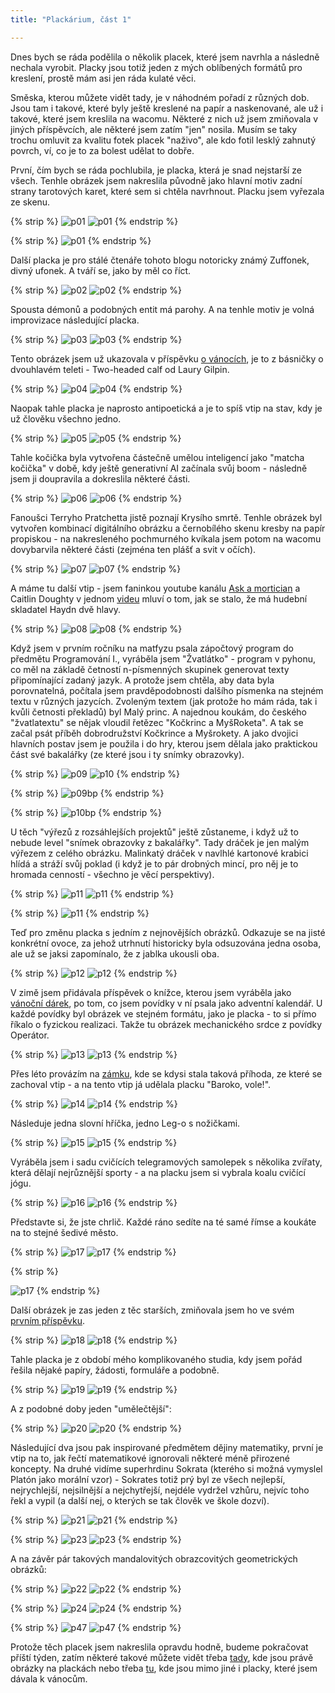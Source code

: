 ```yaml
---
title: "Plackárium, část 1"

---
```

<!--begin_excerpt-->
Dnes bych se ráda podělila o několik placek, které jsem navrhla a následně nechala vyrobit. Placky jsou totiž jeden z mých oblíbených formátů pro kreslení, prostě mám asi jen ráda kulaté věci. 
<!--end_excerpt-->

Směska, kterou můžete vidět tady, je v náhodném pořadí z různých dob. Jsou tam i takové, které byly ještě kreslené na papír a naskenované, ale už i takové, které jsem kreslila na wacomu. Některé z nich už jsem zmiňovala v jiných příspěvcích, ale některé jsem zatím "jen" nosila. Musím se taky trochu omluvit za kvalitu fotek placek "naživo", ale kdo fotil lesklý zahnutý povrch, ví, co je to za bolest udělat to dobře. 

První, čím bych se ráda pochlubila, je placka, která je snad nejstarší ze všech. Tenhle obrázek jsem nakreslila původně jako hlavní motiv zadní strany tarotových karet, které sem si chtěla navrhnout. Placku jsem vyřezala ze skenu. 

{% strip %}
![p01](/assets/img/placky/p01.jpg)
![p01](/assets/img/placky/p01a.jpg)
{% endstrip %}

{% strip %}
![p01](/assets/img/placky/p01b.jpg)
{% endstrip %}

Další placka je pro stálé čtenáře tohoto blogu notoricky známý Zuffonek, divný ufonek. A tváří se, jako by měl co říct. 

{% strip %}
![p02](/assets/img/placky/p02.jpg)
![p02](/assets/img/placky/p02a.png)
{% endstrip %}

Spousta démonů a podobných entit má parohy. A na tenhle motiv je volná improvizace následující placka. 

{% strip %}
![p03](/assets/img/placky/p03.jpg)
![p03](/assets/img/placky/p03a.png)
{% endstrip %}

Tento obrázek jsem už ukazovala v příspěvku [o vánocích](https://matcha1309.github.io/Vanoce01/), je to z básničky o dvouhlavém teleti - Two-headed calf od Laury Gilpin.

{% strip %}
![p04](/assets/img/placky/p04.jpg)
![p04](/assets/img/placky/p04a.png)
{% endstrip %}

Naopak tahle placka je naprosto antipoetická a je to spíš vtip na stav, kdy je už člověku všechno jedno. 

{% strip %}
![p05](/assets/img/placky/p05.jpg)
![p05](/assets/img/placky/p05a.png)
{% endstrip %}

Tahle kočička byla vytvořena částečně umělou inteligencí jako "matcha kočička" v době, kdy ještě generativní AI začínala svůj boom - následně jsem ji doupravila a dokreslila některé části. 

{% strip %}
![p06](/assets/img/placky/p06.jpg)
![p06](/assets/img/placky/p06a.jpg)
{% endstrip %}

Fanoušci Terryho Pratchetta jistě poznají Krysího smrtě. Tenhle obrázek byl vytvořen kombinací digitálního obrázku a černobílého skenu kresby na papír propiskou - na nakresleného pochmurného kvíkala jsem potom na wacomu dovybarvila některé části (zejména ten plášť a svit v očích). 

{% strip %}
![p07](/assets/img/placky/p07.jpg)
![p07](/assets/img/placky/p07a.png)
{% endstrip %}

A máme tu další vtip - jsem faninkou youtube kanálu [Ask a mortician](https://www.youtube.com/@AskAMortician) a Caitlin Doughty v jednom [videu](https://youtu.be/KCMsale9MeY?si=fSfzZyL1BkiburSa) mluví o tom, jak se stalo, že má hudební skladatel Haydn dvě hlavy. 

{% strip %}
![p08](/assets/img/placky/p08.jpg)
![p08](/assets/img/placky/p08a.png)
{% endstrip %}

Když jsem v prvním ročníku na matfyzu psala zápočtový program do předmětu Programování I., vyráběla jsem "Žvatlátko" - program v pyhonu, co měl na základě četností n-písmenných skupinek generovat texty připomínající zadaný jazyk. A protože jsem chtěla, aby data byla porovnatelná, počítala jsem pravděpodobnosti dalšího písmenka na stejném textu v různých jazycích. Zvoleným textem (jak protože ho mám ráda, tak i kvůli četnosti překladů) byl Malý princ. A najednou koukám, do českého "žvatlatextu" se nějak vloudil řetězec "Kočkrinc a MyšRoketa". A tak se začal psát příběh dobrodružství Kočkrince a Myšrokety. A jako dvojici hlavních postav jsem je použila i do hry, kterou jsem dělala jako praktickou část své bakalářky (ze které jsou i ty snímky obrazovky). 

{% strip %}
![p09](/assets/img/placky/p09.jpg)
![p10](/assets/img/placky/p10.jpg)
{% endstrip %}

{% strip %}
![p09bp](/assets/img/placky/p09a.png)
{% endstrip %}

{% strip %}
![p10bp](/assets/img/placky/p10a.png)
{% endstrip %}

U těch "výřezů z rozsáhlejších projektů" ještě zůstaneme, i když už to nebude level "snímek obrazovky z bakalářky". Tady dráček je jen malým výřezem z celého obrázku. Malinkatý dráček v navlhlé kartonové krabici hlídá a stráží svůj poklad (i když je to pár drobných mincí, pro něj je to hromada cenností - všechno je věcí perspektivy). 

{% strip %}
![p11](/assets/img/placky/p11.jpg)
![p11](/assets/img/placky/p11a.png)
{% endstrip %}

{% strip %}
![p11](/assets/img/placky/p11b.png)
{% endstrip %}

Teď pro změnu placka s jedním z nejnovějších obrázků. Odkazuje se na jisté konkrétní ovoce, za jehož utrhnutí historicky byla odsuzována jedna osoba, ale už se jaksi zapomínalo, že z jablka ukousli oba. 

{% strip %}
![p12](/assets/img/placky/p12.jpg)
![p12](/assets/img/placky/p12a.png)
{% endstrip %}

V zimě jsem přidávala příspěvek o knížce, kterou jsem vyráběla jako [vánoční dárek](https://matcha1309.github.io/Vanoce02/), po tom, co jsem povídky v ní psala jako adventní kalendář. U každé povídky byl obrázek ve stejném formátu, jako je placka - to si přímo říkalo o fyzickou realizaci. Takže tu obrázek mechanického srdce z povídky Operátor. 

{% strip %}
![p13](/assets/img/placky/p13.jpg)
![p13](/assets/img/placky/p13a.png)
{% endstrip %}

Přes léto provázím na [zámku](https://zamek-mnichovohradiste.cz/cs), kde se kdysi stala taková příhoda, ze které se zachoval vtip - a na tento vtip já udělala placku "Baroko, vole!". 

{% strip %}
![p14](/assets/img/placky/p14.jpg)
![p14](/assets/img/placky/p14a.png)
{% endstrip %}

Následuje jedna slovní hříčka, jedno Leg-o s nožičkami. 

{% strip %}
![p15](/assets/img/placky/p15.jpg)
![p15](/assets/img/placky/p15a.png)
{% endstrip %}

Vyráběla jsem i sadu cvičících telegramových samolepek s několika zvířaty, která dělají nejrůznější sporty - a na placku jsem si vybrala koalu cvičící jógu. 

{% strip %}
![p16](/assets/img/placky/p16.jpg)
![p16](/assets/img/placky/p16a.png)
{% endstrip %}

Představte si, že jste chrlič. Každé ráno sedíte na té samé římse a koukáte na to stejné šedivé město. 

{% strip %}
![p17](/assets/img/placky/p17.jpg)
![p17](/assets/img/placky/p17a.png)
{% endstrip %}

{% strip %}
<!-- br -->
![p17](/assets/img/placky/p17b.png)
{% endstrip %}

Další obrázek je zas jeden z těc starších, zmiňovala jsem ho ve svém [prvním příspěvku](https://matcha1309.github.io/Kresleni-s-Wacomem/). 

{% strip %}
![p18](/assets/img/placky/p18.jpg)
![p18](/assets/img/placky/p18a.png)
{% endstrip %}

Tahle placka je z období mého komplikovaného studia, kdy jsem pořád řešila nějaké papíry, žádosti, formuláře a podobně. 

{% strip %}
![p19](/assets/img/placky/p19.jpg)
![p19](/assets/img/placky/p19a.png)
{% endstrip %}

A z podobné doby jeden "umělečtější": 

{% strip %}
![p20](/assets/img/placky/p20.jpg)
![p20](/assets/img/placky/p20a.png)
{% endstrip %}

Následující dva jsou pak inspirované předmětem dějiny matematiky, první je vtip na to, jak řečtí matematikové ignorovali některé méně přirozené koncepty. Na druhé vidíme superhrdinu Sokrata (kterého si možná vymyslel Platón jako morální vzor) - Sokrates totiž prý byl ze všech nejlepší, nejrychlejší, nejsilnější a nejchytřejší, nejdéle vydržel vzhůru, nejvíc toho řekl a vypil (a další nej, o kterých se tak člověk ve škole dozví). 

{% strip %}
![p21](/assets/img/placky/p21.jpg)
![p21](/assets/img/placky/p21a.png)
{% endstrip %}

{% strip %}
![p23](/assets/img/placky/p23.jpg)
![p23](/assets/img/placky/p23a.png)
{% endstrip %}

A na závěr pár takových mandalovitých obrazcovitých geometrických obrázků: 

{% strip %}
![p22](/assets/img/placky/p22.jpg)
![p22](/assets/img/placky/p22a.png)
{% endstrip %}

{% strip %}
![p24](/assets/img/placky/p24.jpg)
![p24](/assets/img/placky/p24a.png)
{% endstrip %}

{% strip %}
![p47](/assets/img/placky/p47.jpg)
![p47](/assets/img/placky/p47a.png)
{% endstrip %}


Protože těch placek jsem nakreslila opravdu hodně, budeme pokračovat příští týden, zatím některé takové můžete vidět třeba [tady](https://matcha1309.github.io/Kresleni-s-Wacomem2/), kde jsou právě obrázky na plackách nebo třeba [tu](https://matcha1309.github.io/Vanoce01/), kde jsou mimo jiné i placky, které jsem dávala k vánocům. 

